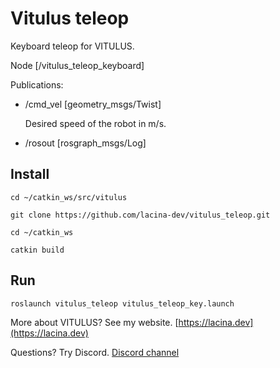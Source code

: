 # Vitulus teleop
 Keyboard teleop for VITULUS.

Node [/vitulus_teleop_keyboard]

Publications: 
 * /cmd_vel [geometry_msgs/Twist]

   Desired speed of the robot in m/s.

 * /rosout [rosgraph_msgs/Log]

## Install

`cd ~/catkin_ws/src/vitulus`

`git clone https://github.com/lacina-dev/vitulus_teleop.git`

`cd ~/catkin_ws`

`catkin build`

## Run

`roslaunch vitulus_teleop vitulus_teleop_key.launch`

 More about VITULUS? See my website.
 [https://lacina.dev](https://lacina.dev)

 Questions? Try Discord.
 [Discord channel](https://discord.gg/YqeNV5hEVN)